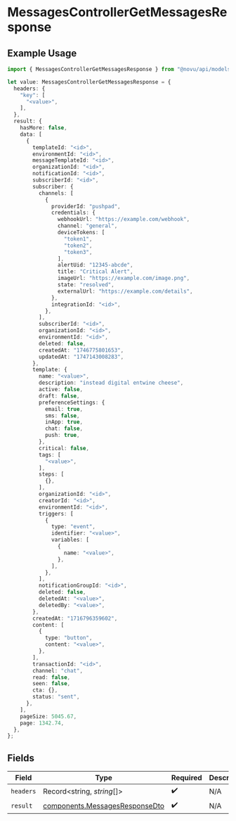 # MessagesControllerGetMessagesResponse

## Example Usage

```typescript
import { MessagesControllerGetMessagesResponse } from "@novu/api/models/operations";

let value: MessagesControllerGetMessagesResponse = {
  headers: {
    "key": [
      "<value>",
    ],
  },
  result: {
    hasMore: false,
    data: [
      {
        templateId: "<id>",
        environmentId: "<id>",
        messageTemplateId: "<id>",
        organizationId: "<id>",
        notificationId: "<id>",
        subscriberId: "<id>",
        subscriber: {
          channels: [
            {
              providerId: "pushpad",
              credentials: {
                webhookUrl: "https://example.com/webhook",
                channel: "general",
                deviceTokens: [
                  "token1",
                  "token2",
                  "token3",
                ],
                alertUid: "12345-abcde",
                title: "Critical Alert",
                imageUrl: "https://example.com/image.png",
                state: "resolved",
                externalUrl: "https://example.com/details",
              },
              integrationId: "<id>",
            },
          ],
          subscriberId: "<id>",
          organizationId: "<id>",
          environmentId: "<id>",
          deleted: false,
          createdAt: "1746775801653",
          updatedAt: "1747143008283",
        },
        template: {
          name: "<value>",
          description: "instead digital entwine cheese",
          active: false,
          draft: false,
          preferenceSettings: {
            email: true,
            sms: false,
            inApp: true,
            chat: false,
            push: true,
          },
          critical: false,
          tags: [
            "<value>",
          ],
          steps: [
            {},
          ],
          organizationId: "<id>",
          creatorId: "<id>",
          environmentId: "<id>",
          triggers: [
            {
              type: "event",
              identifier: "<value>",
              variables: [
                {
                  name: "<value>",
                },
              ],
            },
          ],
          notificationGroupId: "<id>",
          deleted: false,
          deletedAt: "<value>",
          deletedBy: "<value>",
        },
        createdAt: "1716796359602",
        content: [
          {
            type: "button",
            content: "<value>",
          },
        ],
        transactionId: "<id>",
        channel: "chat",
        read: false,
        seen: false,
        cta: {},
        status: "sent",
      },
    ],
    pageSize: 5045.67,
    page: 1342.74,
  },
};
```

## Fields

| Field                                                                            | Type                                                                             | Required                                                                         | Description                                                                      |
| -------------------------------------------------------------------------------- | -------------------------------------------------------------------------------- | -------------------------------------------------------------------------------- | -------------------------------------------------------------------------------- |
| `headers`                                                                        | Record<string, *string*[]>                                                       | :heavy_check_mark:                                                               | N/A                                                                              |
| `result`                                                                         | [components.MessagesResponseDto](../../models/components/messagesresponsedto.md) | :heavy_check_mark:                                                               | N/A                                                                              |